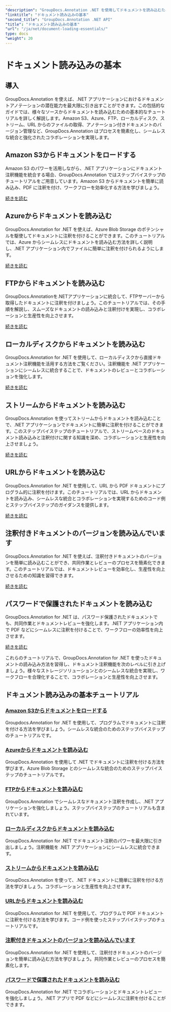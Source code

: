 ```yaml
---
"description": "GroupDocs.Annotation .NET を使用してドキュメントを読み込むための基本的なチュートリアルをご覧ください。Amazon S3、Azure、FTP、ローカルディスク、ストリームなどとシームレスに統合できます。"
"linktitle": "ドキュメント読み込みの基本"
"second_title": "GroupDocs.Annotation .NET API"
"title": "ドキュメント読み込みの基本"
"url": "/ja/net/document-loading-essentials/"
type: docs
"weight": 20
---
```


# ドキュメント読み込みの基本

## 導入

GroupDocs.Annotation を使えば、.NET アプリケーションにおけるドキュメントアノテーションの潜在能力を最大限に引き出すことができます。この包括的なガイドでは、様々なソースからドキュメントを読み込むための基本的なチュートリアルを詳しく解説します。Amazon S3、Azure、FTP、ローカルディスク、ストリーム、URL からのファイルの取得、アノテーション付きドキュメントのバージョン管理など、GroupDocs.Annotation はプロセスを簡素化し、シームレスな統合と強化されたコラボレーションを実現します。

## Amazon S3からドキュメントをロードする
Amazon S3 のパワーを活用しながら、.NET アプリケーションにドキュメント注釈機能を統合する場合、GroupDocs.Annotation ではステップバイステップのチュートリアルをご用意しています。Amazon S3 からドキュメントを簡単に読み込み、PDF に注釈を付け、ワークフローを効率化する方法を学びましょう。

[続きを読む](./load-document-from-amazon-s3/)

## Azureからドキュメントを読み込む
GroupDocs.Annotation for .NET を使えば、Azure Blob Storage のポテンシャルを駆使してドキュメントに注釈を付けることができます。このチュートリアルでは、Azure からシームレスにドキュメントを読み込む方法を詳しく説明し、.NET アプリケーション内でファイルに簡単に注釈を付けられるようにします。

[続きを読む](./load-document-from-azure/)

## FTPからドキュメントを読み込む
GroupDocs.Annotationを.NETアプリケーションに統合して、FTPサーバーから取得したドキュメントに注釈を付けましょう。このチュートリアルでは、その手順を解説し、スムーズなドキュメントの読み込みと注釈付けを実現し、コラボレーションと生産性を向上させます。

[続きを読む](./load-document-from-ftp/)

## ローカルディスクからドキュメントを読み込む
GroupDocs.Annotation for .NET を使用して、ローカルディスクから直接ドキュメント注釈機能を活用する方法をご覧ください。注釈機能を .NET アプリケーションにシームレスに統合することで、ドキュメントのレビューとコラボレーションを強化します。

[続きを読む](./load-document-from-local-disk/)

## ストリームからドキュメントを読み込む
GroupDocs.Annotation を使ってストリームからドキュメントを読み込むことで、.NET アプリケーションでドキュメントに簡単に注釈を付けることができます。このステップバイステップのチュートリアルで、ストリームベースのドキュメント読み込みと注釈付けに関する知識を深め、コラボレーションと生産性を向上させましょう。

[続きを読む](./load-document-from-stream/)

## URLからドキュメントを読み込む
GroupDocs.Annotation for .NET を使用して、URL から PDF ドキュメントにプログラム的に注釈を付けます。このチュートリアルでは、URL からドキュメントを読み込み、シームレスな統合とコラボレーションを実現するためのコード例とステップバイステップのガイダンスを提供します。

[続きを読む](./load-document-from-url/)

## 注釈付きドキュメントのバージョンを読み込んでいます
GroupDocs.Annotation for .NET を使えば、注釈付きドキュメントのバージョンを簡単に読み込むことができ、共同作業とレビューのプロセスを簡素化できます。このチュートリアルでは、ドキュメントレビューを効率化し、生産性を向上させるための知識を習得できます。

[続きを読む](./loading-annotated-document-version/)

## パスワードで保護されたドキュメントを読み込む
GroupDocs.Annotation for .NET は、パスワード保護されたドキュメントでも、共同作業とドキュメントレビューを強化します。.NET アプリケーション内で PDF などにシームレスに注釈を付けることで、ワークフローの効率性を向上させます。

[続きを読む](./load-password-protected-documents/)

これらのチュートリアルで、GroupDocs.Annotation for .NET を使ったドキュメントの読み込み方法を習得し、ドキュメント注釈機能を次のレベルに引き上げましょう。様々なストレージソリューションとのシームレスな統合を実現し、ワークフローを合理化することで、コラボレーションと生産性を向上させます。
## ドキュメント読み込みの基本チュートリアル
### [Amazon S3からドキュメントをロードする](./load-document-from-amazon-s3/)
Groupdocs.Annotation for .NET を使用して、プログラムでドキュメントに注釈を付ける方法を学びましょう。シームレスな統合のためのステップバイステップのチュートリアルです。
### [Azureからドキュメントを読み込む](./load-document-from-azure/)
GroupDocs.Annotation を使用して .NET でドキュメントに注釈を付ける方法を学びます。Azure Blob Storage とのシームレスな統合のためのステップバイステップのチュートリアルです。
### [FTPからドキュメントを読み込む](./load-document-from-ftp/)
GroupDocs.Annotation でシームレスなドキュメント注釈を作成し、.NET アプリケーションを強化しましょう。ステップバイステップのチュートリアルも含まれています。
### [ローカルディスクからドキュメントを読み込む](./load-document-from-local-disk/)
GroupDocs.Annotation for .NET でドキュメント注釈のパワーを最大限に引き出しましょう。注釈機能を .NET アプリケーションにシームレスに統合できます。
### [ストリームからドキュメントを読み込む](./load-document-from-stream/)
GroupDocs.Annotation を使って、.NET ドキュメントに簡単に注釈を付ける方法を学びましょう。コラボレーションと生産性を向上させます。
### [URLからドキュメントを読み込む](./load-document-from-url/)
GroupDocs.Annotation for .NET を使用して、プログラムで PDF ドキュメントに注釈を付ける方法を学びます。コード例を使ったステップバイステップのチュートリアルです。
### [注釈付きドキュメントのバージョンを読み込んでいます](./loading-annotated-document-version/)
GroupDocs.Annotation for .NET を使用して、注釈付きドキュメントのバージョンを簡単に読み込む方法を学びましょう。共同作業とレビューのプロセスを簡素化します。
### [パスワードで保護されたドキュメントを読み込む](./load-password-protected-documents/)
GroupDocs.Annotation for .NET でコラボレーションとドキュメントレビューを強化しましょう。.NET アプリで PDF などにシームレスに注釈を付けることができます。